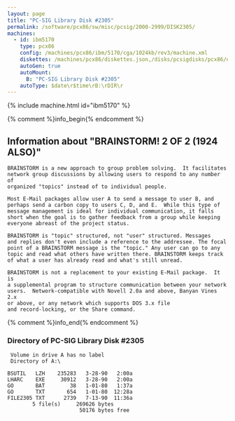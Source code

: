 ```yaml
---
layout: page
title: "PC-SIG Library Disk #2305"
permalink: /software/pcx86/sw/misc/pcsig/2000-2999/DISK2305/
machines:
  - id: ibm5170
    type: pcx86
    config: /machines/pcx86/ibm/5170/cga/1024kb/rev3/machine.xml
    diskettes: /machines/pcx86/diskettes.json,/disks/pcsigdisks/pcx86/diskettes.json
    autoGen: true
    autoMount:
      B: "PC-SIG Library Disk #2305"
    autoType: $date\r$time\rB:\rDIR\r
---
```


{% include machine.html id="ibm5170" %}

{% comment %}info_begin{% endcomment %}

## Information about "BRAINSTORM! 2 OF 2 (1924 ALSO)"

    BRAINSTORM is a new approach to group problem solving.  It facilitates
    network group discussions by allowing users to respond to any number of
    organized "topics" instead of to individual people.
    
    Most E-Mail packages allow user A to send a message to user B, and
    perhaps send a carbon copy to users C, D, and E.  While this type of
    message management is ideal for individual communication, it falls
    short when the goal is to gather feedback from a group while keeping
    everyone abreast of the project status.
    
    BRAINSTORM is "topic" structured, not "user" structured. Messages
    and replies don't even include a reference to the addressee. The focal
    point of a BRAINSTORM message is the "topic." Any user can go to any
    topic and read what others have written there. BRAINSTORM keeps track
    of what a user has already read and what's still unread.
    
    BRAINSTORM is not a replacement to your existing E-Mail package.  It is
    a supplemental program to structure communication between your network
    users.  Network-compatible with Novell 2.0a and above, Banyan Vines 2.x
    or above, or any network which supports DOS 3.x file
    and record-locking, or the Share command.
{% comment %}info_end{% endcomment %}


### Directory of PC-SIG Library Disk #2305

     Volume in drive A has no label
     Directory of A:\

    BSUTIL   LZH    235283   3-28-90   2:00a
    LHARC    EXE     30912   3-28-90   2:00a
    GO       BAT        38   1-01-80   1:37a
    GO       TXT       654   1-01-80  12:28a
    FILE2305 TXT      2739   7-13-90  11:36a
            5 file(s)     269626 bytes
                           50176 bytes free
